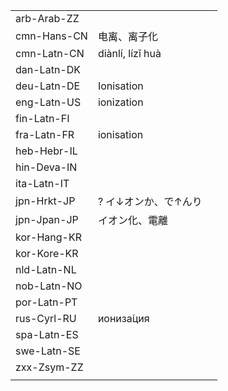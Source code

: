 | | | |
|-|-|-|
| arb-Arab-ZZ |  |  |
| cmn-Hans-CN | 电离、离子化 |  |
| cmn-Latn-CN | diànlí, lízǐ huà |  |
| dan-Latn-DK |  |  |
| deu-Latn-DE | Ionisation |  |
| eng-Latn-US | ionization |  |
| fin-Latn-FI |  |  |
| fra-Latn-FR | ionisation |  |
| heb-Hebr-IL |  |  |
| hin-Deva-IN |  |  |
| ita-Latn-IT |  |  |
| jpn-Hrkt-JP | ? イ↓オンか、で↑んり |  |
| jpn-Jpan-JP | イオン化、電離 |  |
| kor-Hang-KR |  |  |
| kor-Kore-KR |  |  |
| nld-Latn-NL |  |  |
| nob-Latn-NO |  |  |
| por-Latn-PT |  |  |
| rus-Cyrl-RU | иониза́ция |  |
| spa-Latn-ES |  |  |
| swe-Latn-SE |  |  |
| zxx-Zsym-ZZ |  |  |
|  |  |  |
